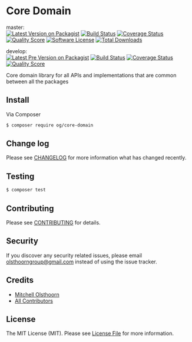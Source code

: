 # Core Domain

master:  
[![Latest Version on Packagist][ico-version]][link-packagist]
[![Build Status][ico-travis-master]][link-travis]
[![Coverage Status][ico-scrutinizer-master]][link-scrutinizer]
[![Quality Score][ico-code-quality-master]][link-code-quality]
[![Software License][ico-license]](LICENSE)
[![Total Downloads][ico-downloads]][link-downloads]

develop:  
[![Latest Pre Version on Packagist][ico-version-pre]][link-packagist]
[![Build Status][ico-travis-develop]][link-travis]
[![Coverage Status][ico-scrutinizer-develop]][link-scrutinizer]
[![Quality Score][ico-code-quality-develop]][link-code-quality]

Core domain library for all APIs and implementations that are common between all the packages

## Install

Via Composer

``` bash
$ composer require og/core-domain
```

## Change log

Please see [CHANGELOG](CHANGELOG.md) for more information what has changed recently.

## Testing

``` bash
$ composer test
```

## Contributing

Please see [CONTRIBUTING](CONTRIBUTING.md) for details.

## Security

If you discover any security related issues, please email olsthoorngroup@gmail.com instead of using the issue tracker.

## Credits

- [Mitchell Olsthoorn][link-author]
- [All Contributors][link-contributors]

## License

The MIT License (MIT). Please see [License File](LICENSE) for more information.

[ico-version]: https://img.shields.io/packagist/v/og/core-domain.svg?style=flat-square
[ico-version-pre]: https://img.shields.io/packagist/vpre/og/core-domain.svg?style=flat-square
[ico-license]: https://img.shields.io/packagist/l/og/account-domain.svg?style=flat-square
[ico-travis-master]: https://img.shields.io/travis/olsthoorn-group/core-domain/master.svg?style=flat-square
[ico-travis-develop]: https://img.shields.io/travis/olsthoorn-group/core-domain/develop.svg?style=flat-square
[ico-scrutinizer-master]: https://img.shields.io/scrutinizer/coverage/g/olsthoorn-group/core-domain/master.svg?style=flat-square
[ico-scrutinizer-develop]: https://img.shields.io/scrutinizer/coverage/g/olsthoorn-group/core-domain/develop.svg?style=flat-square
[ico-code-quality-master]: https://img.shields.io/scrutinizer/g/olsthoorn-group/core-domain/master.svg?style=flat-square
[ico-code-quality-develop]: https://img.shields.io/scrutinizer/g/olsthoorn-group/core-domain/develop.svg?style=flat-square
[ico-downloads]: https://img.shields.io/packagist/dt/og/core-domain.svg?style=flat-square

[link-packagist]: https://packagist.org/packages/og/core-domain
[link-travis]: https://travis-ci.org/olsthoorn-group/core-domain
[link-scrutinizer]: https://scrutinizer-ci.com/g/olsthoorn-group/core-domain/code-structure
[link-code-quality]: https://scrutinizer-ci.com/g/olsthoorn-group/core-domain
[link-downloads]: https://packagist.org/packages/og/core-domain
[link-author]: https://github.com/mitchellolsthoorn
[link-contributors]: ../../contributors
